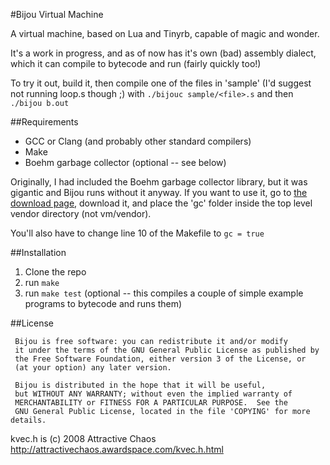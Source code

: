 #Bijou Virtual Machine

A virtual machine, based on Lua and Tinyrb, capable of magic and wonder.

It's a work in progress, and as of now has it's own (bad) assembly dialect, which
it can compile to bytecode and run (fairly quickly too!)

To try it out, build it, then compile one of the files in 'sample' (I'd suggest
not running loop.s though ;) with `./bijouc sample/<file>.s` and then `./bijou b.out`

##Requirements
* GCC or Clang (and probably other standard compilers)
* Make
* Boehm garbage collector (optional -- see below)

Originally, I had included the Boehm garbage collector library, but it was gigantic
and Bijou runs without it anyway. If you want to use it, go to
[the download page](http://www.hpl.hp.com/personal/Hans_Boehm/gc/gc_source/),
download it, and place the 'gc' folder inside the top level vendor directory (not vm/vendor).

You'll also have to change line 10 of the Makefile to `gc = true`

##Installation
1. Clone the repo
2. run `make`
3. run `make test` (optional -- this compiles a couple of simple example programs to bytecode and runs them)

##License

     Bijou is free software: you can redistribute it and/or modify
     it under the terms of the GNU General Public License as published by
     the Free Software Foundation, either version 3 of the License, or
     (at your option) any later version. 
     
     Bijou is distributed in the hope that it will be useful,
     but WITHOUT ANY WARRANTY; without even the implied warranty of
     MERCHANTABILITY or FITNESS FOR A PARTICULAR PURPOSE.  See the
     GNU General Public License, located in the file 'COPYING' for more details.

kvec.h is (c) 2008 Attractive Chaos <http://attractivechaos.awardspace.com/kvec.h.html>
